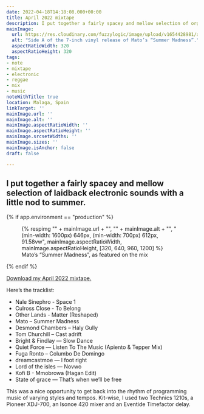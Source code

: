 ```yaml
---
date: 2022-04-18T14:18:08.000+00:00
title: April 2022 mixtape
description: I put together a fairly spacey and mellow selection of organic electronics
mainImage:
  url: https://res.cloudinary.com/fuzzylogic/image/upload/v1654428981/a4255247757_10_mlxk3g.jpg
  alt: "Side A of the 7-inch vinyl release of Mato’s “Summer Madness”."
  aspectRatioWidth: 320
  aspectRatioHeight: 320
tags:
- note
- mixtape
- electronic
- reggae
- mix
- music
noteWithTitle: true
location: Malaga, Spain
linkTarget: ''
mainImage.url: ''
mainImage.alt: ''
mainImage.aspectRatioWidth: ''
mainImage.aspectRatioHeight: ''
mainImage.srcsetWidths: ''
mainImage.sizes: ''
mainImage.isAnchor: false
draft: false

---
```

I put together a fairly spacey and mellow selection of laidback electronic sounds with a little nod to summer.
---

{% if app.environment == "production" %}

<figure>
  {% respimg "" + mainImage.url + "",
  "" + mainImage.alt + "",
  "(min-width: 1600px) 646px, (min-width: 700px) 612px, 91.58vw",
  mainImage.aspectRatioWidth, mainImage.aspectRatioHeight,
  [320, 640, 960, 1200] %}
  <figcaption>Mato’s “Summer Madness”, as featured on the mix</figcaption>
</figure>

{% endif %}

[Download my April 2022 mixtape.](https://drive.google.com/uc?export=download&id=1xdHzCc-GyrRr40Yp-dUp6yYTXkCSOpvf)

Here’s the tracklist:

* Nale Sinephro - Space 1
* Culross Close - To Belong
* Other Lands - Matter (Reshaped)
* Mato – Summer Madness
* Desmond Chambers – Haly Gully
* Tom Churchill – Cast adrift
* Bright & Findlay — Slow Dance
* Quiet Force — Listen To The Music (Apiento & Tepper Mix)
* Fuga Ronto – Columbo De Domingo
* dreamcastmoe — l foot right
* Lord of the isles — Novwo
* Kofi B - Mmobrowa (Hagan Edit)
* State of grace — That’s when we’ll be free

This was a nice opportunity to get back into the rhythm of programming music of varying styles and tempos. Kit-wise, I used two Technics 1210s, a Pioneer XDJ-700, an Isonoe 420 mixer and an Eventide Timefactor delay.
